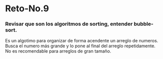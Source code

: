 # Reto-No.9
### Revisar que son los algoritmos de sorting, entender bubble-sort.  
Es un algotimo para organizar de forma acendente un arreglo de numeros. Busca el numero más grande y lo pone al final del arreglo repetidamente. No es recomendable para arreglos de gran tamaño.

